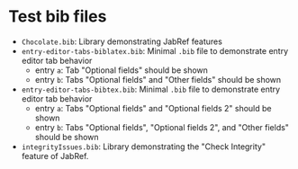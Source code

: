# Test bib files

- `Chocolate.bib`: Library demonstrating JabRef features
- `entry-editor-tabs-biblatex.bib`: Minimal `.bib` file to demonstrate entry editor tab behavior
  - entry `a`: Tab "Optional fields" should be shown
  - entry `b`: Tabs "Optional fields" and "Other fields" should be shown
- `entry-editor-tabs-bibtex.bib`: Minimal `.bib` file to demonstrate entry editor tab behavior
  - entry `a`: Tabs "Optional fields" and "Optional fields 2" should be shown
  - entry `b`: Tabs "Optional fields", "Optional fields 2", and "Other fields" should be shown
- `integrityIssues.bib`: Library demonstrating the "Check Integrity" feature of JabRef.
